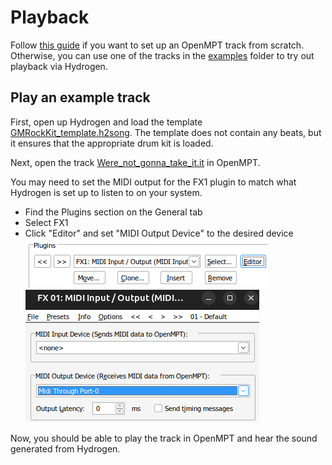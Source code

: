 # Playback

Follow [this guide](./setup_track.md) if you want to set up an OpenMPT track from scratch. Otherwise, you can use one of the tracks in the [examples](../examples/) folder to try out playback via Hydrogen.



Play an example track
----------------------------------------------------------------------------

First, open up Hydrogen and load the template [GMRockKit_template.h2song](../examples/GMRockKit_template.h2song). The template does not contain any beats, but it ensures that the appropriate drum kit is loaded.

Next, open the track [Were_not_gonna_take_it.it](../examples/Were_not_gonna_take_it.it) in OpenMPT.

You may need to set the MIDI output for the FX1 plugin to match what Hydrogen is set up to listen to on your system.

  * Find the Plugins section on the General tab
  * Select FX1
  * Click "Editor" and set "MIDI Output Device" to the desired device\
    ![](./images/mpt_general_midi.png)
    ![](./images/mpt_fx1_midi_output.png)

Now, you should be able to play the track in OpenMPT and hear the sound generated from Hydrogen.
